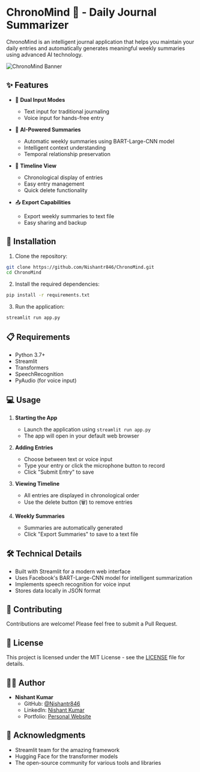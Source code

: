 # ChronoMind 📝 - Daily Journal Summarizer

ChronoMind is an intelligent journal application that helps you maintain your daily entries and automatically generates meaningful weekly summaries using advanced AI technology.

![ChronoMind Banner](https://storage.googleapis.com/a1aa/image/264b7227-b4ae-4bb9-13c8-a2f144802244.jpg)

## ✨ Features

- 📝 **Dual Input Modes**
  - Text input for traditional journaling
  - Voice input for hands-free entry

- 🧠 **AI-Powered Summaries**
  - Automatic weekly summaries using BART-Large-CNN model
  - Intelligent context understanding
  - Temporal relationship preservation

- 📅 **Timeline View**
  - Chronological display of entries
  - Easy entry management
  - Quick delete functionality

- 📤 **Export Capabilities**
  - Export weekly summaries to text file
  - Easy sharing and backup

## 🚀 Installation

1. Clone the repository:
```bash
git clone https://github.com/Nishantr846/ChronoMind.git
cd ChronoMind
```

2. Install the required dependencies:
```bash
pip install -r requirements.txt
```

3. Run the application:
```bash
streamlit run app.py
```

## 📋 Requirements

- Python 3.7+
- Streamlit
- Transformers
- SpeechRecognition
- PyAudio (for voice input)

## 💻 Usage

1. **Starting the App**
   - Launch the application using `streamlit run app.py`
   - The app will open in your default web browser

2. **Adding Entries**
   - Choose between text or voice input
   - Type your entry or click the microphone button to record
   - Click "Submit Entry" to save

3. **Viewing Timeline**
   - All entries are displayed in chronological order
   - Use the delete button (🗑️) to remove entries

4. **Weekly Summaries**
   - Summaries are automatically generated
   - Click "Export Summaries" to save to a text file

## 🛠️ Technical Details

- Built with Streamlit for a modern web interface
- Uses Facebook's BART-Large-CNN model for intelligent summarization
- Implements speech recognition for voice input
- Stores data locally in JSON format

## 🤝 Contributing

Contributions are welcome! Please feel free to submit a Pull Request.

## 📝 License

This project is licensed under the MIT License - see the [LICENSE](LICENSE) file for details.

## 👨‍💻 Author

- **Nishant Kumar**
  - GitHub: [@Nishantr846](https://github.com/Nishantr846)
  - LinkedIn: [Nishant Kumar](https://linkedin.com/in/Nishantr846)
  - Portfolio: [Personal Website](https://nishantr846.github.io/Portfolio-Website/index.html)

## 🙏 Acknowledgments

- Streamlit team for the amazing framework
- Hugging Face for the transformer models
- The open-source community for various tools and libraries